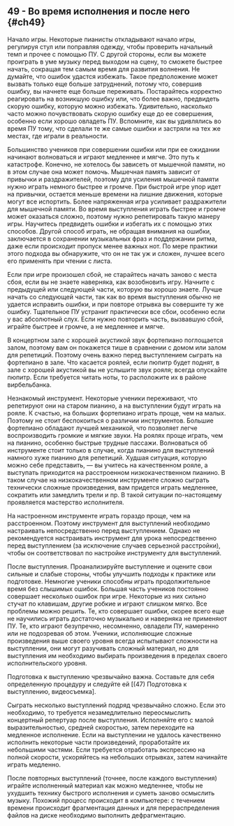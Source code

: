 ## 49 - Во время исполнения и после него {#ch49}

Начало игры. Некоторые пианисты откладывают начало игры, регулируя стул или поправляя одежду, чтобы проверить начальный темп и прочее с помощью ПУ. С другой стороны, если вы можете проиграть в уме музыку перед выходом на сцену, то сможете быстрее начать, сокращая тем самым время для развития волнения. Не думайте, что ошибок удастся избежать. Такое предположение может вызвать только еще больше затруднений, потому что, совершив ошибку, вы начнете еще больше переживать. Постарайтесь корректно реагировать на возникшую ошибку или, что более важно, предвидеть скорую ошибку, которую можно избежать. Удивительно, насколько часто можно почувствовать скорую ошибку еще до ее совершения, особенно если хорошо овладеть ПУ. Вспомните, как вы удивлялись во время ПУ тому, что сделали те же самые ошибки и застряли на тех же местах, где играли в реальности.

Большинство учеников при совершении ошибки или при ее ожидании начинают волноваться и играют медленнее и мягче. Это путь к катастрофе. Конечно, не хотелось бы зависеть от мышечной памяти, но в этом случае она может помочь. Мышечная память зависит от привычки и раздражителей, поэтому для усиления мышечной памяти нужно играть немного быстрее и громче. При быстрой игре упор идет на привычки, остается меньше времени на лишние движения, которые могут все испортить. Более напряженная игра усиливает раздражители для мышечной памяти. Во время выступления играть быстрее и громче может оказаться сложно, поэтому нужно репетировать такую манеру игры. Научитесь предвидеть ошибки и избегать их с помощью этих способов. Другой способ играть, не обращая внимания на ошибки, заключается в сохранении музыкальных фраз и поддержании ритма, даже если происходит пропуск менее важных нот. По мере практики этого подхода вы обнаружите, что он не так уж и сложен, лучшее всего его применять при чтении с листа.

Если при игре произошел сбой, не старайтесь начать заново с места сбоя, если вы не знаете наверняка, как возобновить игру. Начните с предыдущей или следующей части, которую вы хорошо знаете. Лучше начать со следующей части, так как во время выступления обычно не удается исправить ошибки, и при повторе отрывка вы совершите ту же ошибку. Тщательное ПУ устранит практически все сбои, особенно если у вас абсолютный слух. Если нужно повторить часть, вызвавшую сбой, играйте быстрее и громче, а не медленнее и мягче.

В концертном зале с хорошей акустикой звук фортепиано поглощается залом, поэтому вам он покажется тише в сравнении с домом или залом для репетиций. Поэтому очень важно перед выступлением сыграть на фортепиано в зале. Что касается роялей, если пюпитр будет поднят, в зале с хорошей акустикой вы не услышите звук рояля; всегда опускайте пюпитр. Если требуется читать ноты, то расположите их в районе вирбельбанка.

Незнакомый инструмент. Некоторые ученики переживают, что репетируют они на старом пианино, а на выступлении будут играть на рояле. К счастью, на больших фортепиано играть проще, чем на малых. Поэтому не стоит беспокоиться о различии инструментов. Большие фортепиано обладают лучшей механикой, что позволяет легче воспроизводить громкие и мягкие звуки. На роялях проще играть, чем на пианино, особенно быстрые трудные пассажи. Волноваться об инструменте стоит только в случае, когда пианино для выступлений намного хуже пианино для репетиций. Худшая ситуация, которую можно себе представить, — вы учитесь на качественном рояле, а выступать приходится на расстроенном низкокачественном пианино. В таком случае на низкокачественном инструменте сложно сыграть технически сложные произведения, вам придется играть медленнее, сократить или замедлить трели и пр. В такой ситуации по-настоящему проявляется мастерство исполнителя.

На настроенном инструменте играть гораздо проще, чем на расстроенном. Поэтому инструмент для выступлений необходимо настраивать непосредственно перед выступлением. Однако не рекомендуется настраивать инструмент для урока непосредственно перед выступлением (за исключение случаев серьезной расстройки), чтобы он соответствовал по настройке инструменту для выступлений.

После выступления. Проанализируйте выступление и оцените свои сильные и слабые стороны, чтобы улучшить подходы к практике или подготовке. Немногие ученики способны играть продолжительное время без слышимых ошибок. Большая часть учеников постоянно совершает несколько ошибок при игре. Некоторые из них сильно стучат по клавишам, другие робкие и играют слишком мягко. Все проблемы можно решить. Те, кто совершает ошибки, скорее всего еще не научились играть достаточно музыкально и наверняка не применяют ПУ. Те, кто играют безупречно, несомненно, овладели ПУ, намеренно или не подозревая об этом. Ученики, исполняющие сложные произведения выше своего уровня всегда испытывают сложности на выступлении, они могут разучивать сложный материал, но для выступления им необходимо выбирать произведения в пределах своего исполнительского уровня.

Подготовка к выступлению чрезвычайно важна. Составьте для себя определенную процедуру и следуйте ей [(47) Подготовка к выступлению, видеосъемка].

Сыграть несколько выступлений подряд чрезвычайно сложно. Если это необходимо, то требуется незамедлительно переосмыслить концертный репертуар после выступления. Исполняйте его с малой выразительностью, средней скоростью, затем переходите на медленное исполнение. Если на выступлении не удалось качественно исполнить некоторые части произведений, проработайте их небольшими частями. Если требуется отработать экспрессию на полной скорости, ускоряйтесь на небольших отрывках, затем начинайте играть медленно.

После повторных выступлений (точнее, после каждого выступления) играйте исполненный материал как можно медленнее, чтобы не ухудшить технику быстрого исполнения и суметь заново осмыслить музыку. Похожий процесс происходит в компьютере: с течением времени происходит фрагментация данных и для перераспределения файлов на диске необходимо выполнить дефрагментацию.
